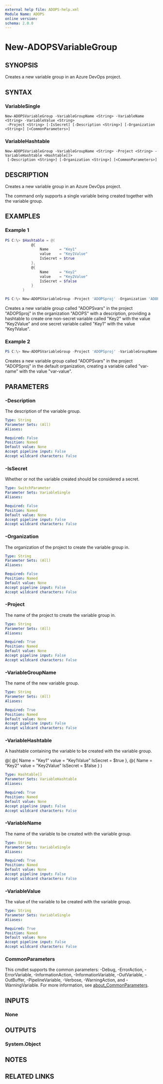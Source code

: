 ```yaml
---
external help file: ADOPS-help.xml
Module Name: ADOPS
online version:
schema: 2.0.0
---
```


# New-ADOPSVariableGroup

## SYNOPSIS

Creates a new variable group in an Azure DevOps project.

## SYNTAX

### VariableSingle
```
New-ADOPSVariableGroup -VariableGroupName <String> -VariableName <String> -VariableValue <String>
 -Project <String> [-IsSecret] [-Description <String>] [-Organization <String>] [<CommonParameters>]
```

### VariableHashtable
```
New-ADOPSVariableGroup -VariableGroupName <String> -Project <String> -VariableHashtable <Hashtable[]>
 [-Description <String>] [-Organization <String>] [<CommonParameters>]
```

## DESCRIPTION

Creates a new variable group in an Azure DevOps project.

The command only supports a single variable being created together with the variable group.

## EXAMPLES

### Example 1

```powershell
PS C:\> $Hashtable = @(
            @{
                Name     = "Key1"
                value    = "Key1Value"
                IsSecret = $true
            },
            @{
                Name     = "Key2"
                value    = "Key2Value"
                IsSecret = $false
            }
        )

PS C:\> New-ADOPSVariableGroup -Project 'ADOPSproj' -Organization 'ADOPS' -VariableGroupName 'ADOPSvars' -Description 'vargroup example' -VariableHashtable $Hashtable
```

Creates a new variable group called "ADOPSvars" in the project "ADOPSproj" in the organization "ADOPS" with a description, providing a hashtable to create one non-secret variable called "Key2" with the value "Key2Value" and one secret variable called "Key1" with the value "Key1Value".

### Example 2

```powershell
PS C:\> New-ADOPSVariableGroup -Project 'ADOPSproj' -VariableGroupName 'ADOPSvars' -VariableName 'var-name' -VariableValue 'var-value'
```

Creates a new variable group called "ADOPSvars" in the project "ADOPSproj" in the default organization, creating a variable called "var-name" with the value "var-value".

## PARAMETERS

### -Description

The description of the variable group.

```yaml
Type: String
Parameter Sets: (All)
Aliases:

Required: False
Position: Named
Default value: None
Accept pipeline input: False
Accept wildcard characters: False
```

### -IsSecret

Whether or not the variable created should be considered a secret.

```yaml
Type: SwitchParameter
Parameter Sets: VariableSingle
Aliases:

Required: False
Position: Named
Default value: None
Accept pipeline input: False
Accept wildcard characters: False
```

### -Organization

The organization of the project to create the variable group in.

```yaml
Type: String
Parameter Sets: (All)
Aliases:

Required: False
Position: Named
Default value: None
Accept pipeline input: False
Accept wildcard characters: False
```

### -Project

The name of the project to create the variable group in.

```yaml
Type: String
Parameter Sets: (All)
Aliases:

Required: True
Position: Named
Default value: None
Accept pipeline input: False
Accept wildcard characters: False
```

### -VariableGroupName

The name of the new variable group.

```yaml
Type: String
Parameter Sets: (All)
Aliases:

Required: True
Position: Named
Default value: None
Accept pipeline input: False
Accept wildcard characters: False
```

### -VariableHashtable

A hashtable containing the variable to be created with the variable group.



@(
    @{
        Name     = "Key1"
        value    = "Key1Value"
        IsSecret = $true
    },
    @{
        Name     = "Key2"
        value    = "Key2Value"
        IsSecret = $false
    }
)

```yaml
Type: Hashtable[]
Parameter Sets: VariableHashtable
Aliases:

Required: True
Position: Named
Default value: None
Accept pipeline input: False
Accept wildcard characters: False
```

### -VariableName

The name of the variable to be created with the variable group.

```yaml
Type: String
Parameter Sets: VariableSingle
Aliases:

Required: True
Position: Named
Default value: None
Accept pipeline input: False
Accept wildcard characters: False
```

### -VariableValue

The value of the variable to be created with the variable group.

```yaml
Type: String
Parameter Sets: VariableSingle
Aliases:

Required: True
Position: Named
Default value: None
Accept pipeline input: False
Accept wildcard characters: False
```

### CommonParameters
This cmdlet supports the common parameters: -Debug, -ErrorAction, -ErrorVariable, -InformationAction, -InformationVariable, -OutVariable, -OutBuffer, -PipelineVariable, -Verbose, -WarningAction, and -WarningVariable. For more information, see [about_CommonParameters](http://go.microsoft.com/fwlink/?LinkID=113216).

## INPUTS

### None

## OUTPUTS

### System.Object

## NOTES

## RELATED LINKS
